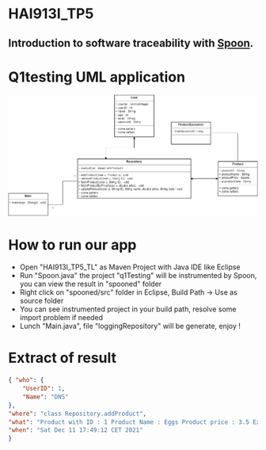 # HAI913I_TP5


##	Introduction to software traceability with [Spoon](https://spoon.gforge.inria.fr/).

# Q1testing UML application

![](https://github.com/Beauget/HAI913I_TP5_TL/blob/main/UMLTP5.png)

# How to run our app 

- Open "HAI913I_TP5_TL" as Maven Project with Java IDE like Eclipse
- Run "Spoon.java" the project "q1Testing" will be instrumented by Spoon, you can view the result in "spooned" folder
- Right click on "spooned/src" folder in Eclipse, Build Path -> Use as source folder
- You can see instrumented project in your build path, resolve some import problem if needed
- Lunch "Main.java", file "loggingRepository" will be generate, enjoy ! 

# Extract of result

```json
{ "who": {
    "UserID": 1,
    "Name": "DNS"
},
"where": "class Repository.addProduct",
"what": "Product with ID : 1 Product Name : Eggs Product price : 3.5 Expiration date : 25/11/2021",
"when": "Sat Dec 11 17:49:12 CET 2021" 
}
```





